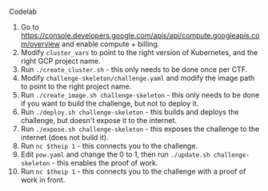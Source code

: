 Codelab

1. Go to https://console.developers.google.com/apis/api/compute.googleapis.com/overview and enable compute + billing.
1. Modify `cluster_vars` to point to the right version of Kubernetes, and the right GCP project name.
1. Run `./create_cluster.sh` - this only needs to be done once per CTF.
1. Modify `challenge-skeleton/challenge.yaml` and modify the image path to point to the right project name.
1. Run `./create_image.sh challenge-skeleton` - this only needs to be done if you want to build the challenge, but not to deploy it.
1. Run `./deploy.sh challenge-skeleton` - this builds and deploys the challenge, but doesn't expose it to the internet.
1. Run `./expose.sh challenge-skeleton` - this exposes the challenge to the internet (does not build it).
1. Run `nc $theip 1` - this connects you to the challenge.
1. Edit `pow.yaml` and change the 0 to 1, then run `./update.sh challenge-skeleton` - this enables the proof of work.
1. Run `nc $theip 1` - this connects you to the challenge with a proof of work in front.

